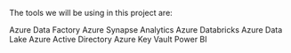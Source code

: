 The tools we will be using in this project are:

Azure Data Factory
Azure Synapse Analytics
Azure Databricks
Azure Data Lake
Azure Active Directory
Azure Key Vault
Power BI
